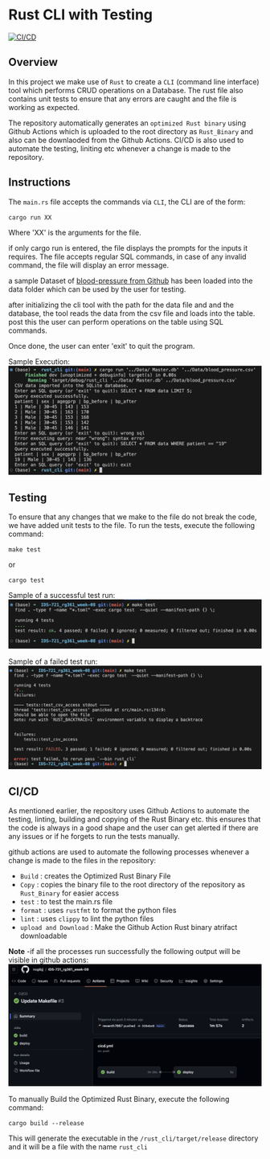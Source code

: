 # Rust CLI with Testing

[![CI/CD](https://github.com/nogibjj/IDS-721_rg361_week-08/actions/workflows/cicd.yml/badge.svg)](https://github.com/nogibjj/IDS-721_rg361_week-08/actions/workflows/cicd.yml)

## Overview
In this project we make use of ``Rust`` to create a ``CLI`` (command line interface) tool which performs CRUD operations on a Database. The rust file also contains unit tests to ensure that any errors are caught and the file is working as expected.

The repository automatically generates an ``optimized Rust binary`` using Github Actions which is uploaded to the root directory as ``Rust_Binary`` and also can be downlaoded from  the Github Actions. CI/CD is also used to automate the testing, liniting etc whenever a change is made to the repository.


## Instructions

The ``main.rs`` file accepts the commands via ``CLI``, the CLI are of the form:

```console
cargo run XX
```
Where 'XX' is the arguments for the file.

if only cargo run is entered, the file displays the prompts for the inputs it requires.
The file accepts regular SQL commands, in case of any invalid command, the file will display an error message.

a sample Dataset of [blood-pressure from Github](https://github.com/Opensourcefordatascience/Data-sets/blob/master/blood_pressure.csv) has been loaded into the data folder which can be used by the user for testing.

after initializing the cli tool with the path for the data file and and the database, the tool reads the data from the csv file and loads into the table. post this the user can perform operations on the table using SQL commands.

Once done, the user can enter 'exit' to quit the program.

Sample Execution:  
![Sample Execution](resources/sample_execution.png)


## Testing

To ensure that any changes that we make to the file do not break the code, we have added unit tests to the file. To run the tests, execute the following command:
```console
make test
```

or 

```console
cargo test
```

Sample of a successful test run:  
![Test Run](resources/test_pass.png)

Sample of a failed test run:  
![Test Run](resources/test_fail.png)

## CI/CD
As mentioned earlier, the repository uses Github Actions to automate the testing, linting, building and copying of the Rust Binary etc. this ensures that the code is always in a good shape and the user can get alerted if there are any issues or if he forgets to run the tests manually.

github actions are used to automate the following processes whenever a change is made to the files in the repository:
   - ``Build`` : creates the Optimized Rust Binary File
   - ``Copy`` : copies the binary file to the root directory of the repository as ``Rust_Binary`` for easier access
   - ``test`` : to test the main.rs file
   - ``format`` : uses ``rustfmt`` to format the python files
   - ``lint`` : uses ``clippy`` to lint the python files
   - ``upload and Download`` : Make the Github Action Rust binary atrifact downloadable
   
     
   **Note** -if all the processes run successfully the following output will be visible in github actions:
   ![Success Build](resources/build.png)

To manually Build the Optimized Rust Binary, execute the following command:
```console
cargo build --release
```

This will generate the executable in the ``/rust_cli/target/release`` directory and it will be a file with the name ``rust_cli``


